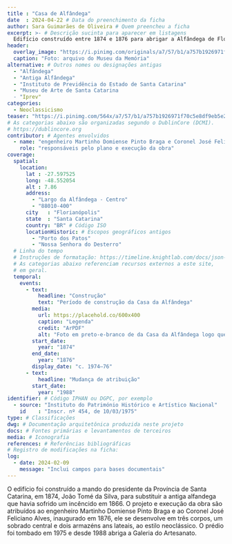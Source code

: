 ```yaml
---
title : "Casa de Alfândega"
date  : 2024-04-22 # Data do preenchimento da ficha
author: Sara Guimarães de Oliveira # Quem preencheu a ficha
excerpt: >- # Descrição sucinta para aparecer em listagens
  Edifício construído entre 1874 e 1876 para abrigar a Alfândega de Florianópolis, organizado em três corpos: um sobrado central e dois armazens laterais
header:
  overlay_image: "https://i.pinimg.com/originals/a7/57/b1/a757b1926971f70c5e8df9eb5e20c429.jpg"
  caption: "Foto: arquivo do Museu da Memória"
alternative: # Outros nomes ou designações antigas
  - "Alfândega"
  - "Antiga Alfândega"
  - "Instituto de Previdência do Estado de Santa Catarina"
  - "Museu de Arte de Santa Catarina
  - "Iprev"
categories:
  - Neoclassicismo
teaser: "https://i.pinimg.com/564x/a7/57/b1/a757b1926971f70c5e8df9eb5e20c429.jpg"
# As categorias abaixo são organizadas segundo o DublinCore (DCMI).
# https://dublincore.org
contributor: # Agentes envolvidos
  - name: "engenheiro Martinho Domiense Pinto Braga e Coronel José Feliciano Alves"
    role: "responsáveis pelo plano e execução da obra"
coverage:
  spatial:
    location:
      lat : -27.597525 
      long: -48.552054
      alt : 7.86
      address:
        - "Largo da Alfândega - Centro"
        - "88010-400"
      city   : "Florianópolis"
      state  : "Santa Catarina"
      country: "BR" # Código ISO
      locationHistoric: # Escopos geográficos antigos
        - "Porto dos Patos"
        - "Nossa Senhora do Desterro"
  # Linha do tempo
  # Instruções de formatação: https://timeline.knightlab.com/docs/json-format.html
  # As categorias abaixo referenciam recursos externos a este site,
  # em geral.
  temporal:
    events:
      - text:
          headline: "Construção"
          text: "Período de construção da Casa da Alfândega"
        media:
          url: https://placehold.co/600x400
          caption: "Legenda"
          credit: "ArPDF"
          alt: "Foto em preto-e-branco de da Casa da Alfândega logo que inaugurada"
        start_date:
          year: "1874"
        end_date:
          year: "1876"
        display_date: "c. 1974–76"
      - text:
          headline: "Mudança de atribuição"
        start_date:
          year: "1988"
identifier: # Código IPHAN ou DGPC, por exemplo
  - source: "Instituto do Património Histórico e Artístico Nacional"
    id    : "Inscr. nº 454, de 10/03/1975"
type: # Classificações
dwg: # Documentação arquitetônica produzida neste projeto
docs: # Fontes primárias e levantamentos de terceiros
media: # Iconografia
references: # Referências bibliográficas
# Registro de modificações na ficha:
log:
  - date: 2024-02-09
    message: "Inclui campos para bases documentais"
---
```


O edifício foi construído a mando do presidente da Província de Santa Catarina, em 1874, João Tomé da Silva, para substituir a antiga alfandega que havia sofrido um incêncido em 1866. O projeto e execução da obra são atribuídos ao engenheiro Martinho Domiense Pinto Braga e ao Coronel José Feliciano Alves, inaugurado em 1876, ele se desenvolve em três corpos, um sobrado central e dois armazéns ans lateais, ao estilo neoclássico. O prédio foi tombado em 1975 e desde 1988 abriga a Galeria do Artesanato.
